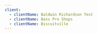 ```yaml
---
client:
  - clientName: Baldwin Richardson Test
  - clientName: Bass Pro Shops
  - clientName: Biscuitville
---
```


